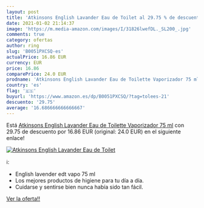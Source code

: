 ```yaml
---
layout: post
title: 'Atkinsons English Lavander Eau de Toilet al 29.75 % de descuento'
date: 2021-01-02 21:14:37
image: 'https://m.media-amazon.com/images/I/31826lwefDL._SL200_.jpg'
comments: true
category: ofertas
author: ring
slug: 'B0051PXCSQ-es'
actualPrice: 16.86 EUR
currency: EUR
price: 16.86
comparePrice: 24.0 EUR
prodname: 'Atkinsons English Lavander Eau de Toilette Vaporizador 75 ml'
country: 'es'
flag: '🇪🇸'
buyurl: 'https://www.amazon.es/dp/B0051PXCSQ/?tag=tolees-21'
descuento: '29.75'
average: '16.686666666666667'
---
```


Está [Atkinsons English Lavander Eau de Toilette Vaporizador 75 ml](https://www.amazon.es/dp/B0051PXCSQ/?tag=tolees-21) con 29.75 de descuento por 16.86 EUR (original: 24.0 EUR) en el siguiente enlace!

[![Atkinsons English Lavander Eau de Toilet](https://m.media-amazon.com/images/I/31826lwefDL._SL200_.jpg)](https://www.amazon.es/dp/B0051PXCSQ/?tag=tolees-21)

ℹ️:

- English lavender edt vapo 75 ml
- Los mejores productos de higiene para tu día a día.
- Cuidarse y sentirse bien nunca había sido tan fácil.

[Ver la oferta!!](https://www.amazon.es/dp/B0051PXCSQ/?tag=tolees-21)
